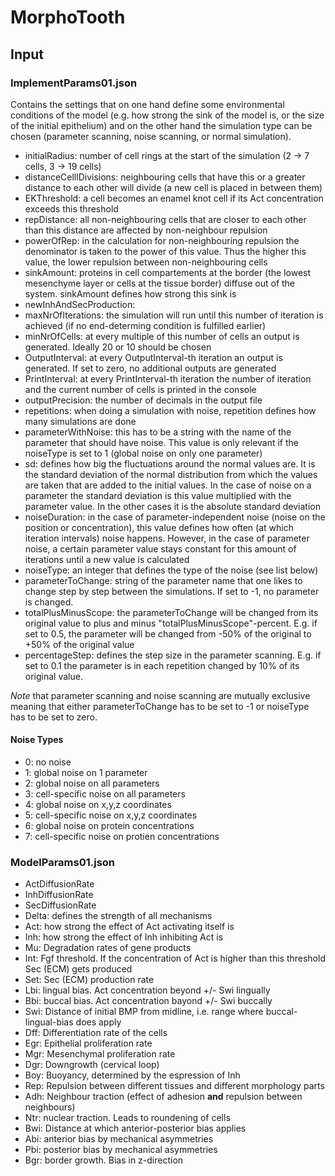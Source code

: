 # MorphoTooth

## Input
### ImplementParams01.json
Contains the settings that on one hand define some environmental conditions of the model (e.g. how strong the sink of the model is, or the size of the initial epithelium) and on the other hand the simulation type can be chosen (parameter scanning, noise scanning, or normal simulation). 

* initialRadius: number of cell rings at the start of the simulation (2 -> 7 cells, 3 -> 19 cells)
* distanceCelllDivisions: neighbouring cells that have this or a greater distance to each other will divide (a new cell is placed in between them)
* EKThreshold: a cell becomes an enamel knot cell if its Act concentration exceeds this threshold
* repDistance: all non-neighbouring cells that are closer to each other than this distance are affected by non-neighbour repulsion
* powerOfRep: in the calculation for non-neighbouring repulsion the denominator is taken to the power of this value. Thus the higher this value, the lower repulsion between non-neighbouring cells
* sinkAmount: proteins in cell compartements at the border (the lowest mesenchyme layer or cells at the tissue border) diffuse out of the system. sinkAmount defines how strong this sink is
* newInhAndSecProduction:
* maxNrOfIterations: the simulation will run until this number of iteration is achieved (if no end-determing condition is fulfilled earlier)
* minNrOfCells: at every multiple of this number of cells an output is generated. Ideally 20 or 10 should be chosen
* OutputInterval: at every OutputInterval-th iteration an output is generated. If set to zero, no additional outputs are  generated
* PrintInterval: at every PrintInterval-th iteration the number of iteration and the current number of cells is printed in the console
* outputPrecision: the number of decimals in the output file
* repetitions: when doing a simulation with noise, repetition defines how many simulations are done
* parameterWithNoise: this has to be a string with the name of the parameter that should have noise. This value is only relevant if the noiseType is set to 1 (global noise on only one parameter)
* sd: defines how big the fluctuations around the normal values are. It is the standard deviation of the normal distribution from which the values are taken that are added to the initial values. In the case of noise on a parameter the standard deviation is this value multiplied with the parameter value. In the other cases it is the absolute standard deviation
* noiseDuration: in the case of parameter-independent noise (noise on the position or concentration), this value defines how often (at which iteration intervals) noise happens. However, in the case of parameter noise, a certain parameter value stays constant for this amount of iterations until a new value is calculated
* noiseType: an integer that defines the type of the noise (see list below)
* parameterToChange: string of the parameter name that one likes to change step by step between the simulations. If set to -1, no parameter is changed. 
* totalPlusMinusScope: the parameterToChange will be changed from its original value to plus and minus "totalPlusMinusScope"-percent. E.g. if set to 0.5, the parameter will be changed from -50% of the original to +50% of the original value
* percentageStep: defines the step size in the parameter scanning. E.g. if set to 0.1 the parameter is in each repetition changed by 10% of its original value.

*Note* that parameter scanning and noise scanning are mutually exclusive meaning that either parameterToChange has to be set to -1 or noiseType has to be set to zero.

#### Noise Types

* 0: no noise
* 1: global noise on 1 parameter
* 2: global noise on all parameters
* 3: cell-specific noise on all parameters
* 4: global noise on x,y,z coordinates
* 5: cell-specific noise on x,y,z coordinates
* 6: global noise on protein concentrations
* 7: cell-specific noise on protien concentrations

### ModelParams01.json

* ActDiffusionRate
* InhDiffusionRate
* SecDiffusionRate
* Delta: defines the strength of all mechanisms
* Act: how strong the effect of Act activating itself is
* Inh: how strong the effect of Inh inhibiting Act is
* Mu: Degradation rates of gene products
* Int: Fgf threshold. If the concentration of Act is higher than this threshold Sec (ECM) gets produced
* Set: Sec (ECM) production rate
* Lbi: lingual bias. Act concentration beyond +/- Swi lingually
* Bbi: buccal bias. Act concentration bayond +/- Swi buccally
* Swi: Distance of initial BMP from midline, i.e. range where buccal-lingual-bias does apply
* Dff: Differentiation rate of the cells
* Egr: Epithelial proliferation rate
* Mgr: Mesenchymal proliferation rate
* Dgr: Downgrowth (cervical loop)
* Boy: Buoyancy, determined by the espression of Inh
* Rep: Repulsion between different tissues and different morphology parts
* Adh: Neighbour traction (effect of adhesion **and** repulsion between neighbours)
* Ntr: nuclear traction. Leads to roundening of cells
* Bwi: Distance at which anterior-posterior bias applies
* Abi: anterior bias by mechanical asymmetries
* Pbi: posterior bias by mechanical asymmetries
* Bgr: border growth. Bias in z-direction
